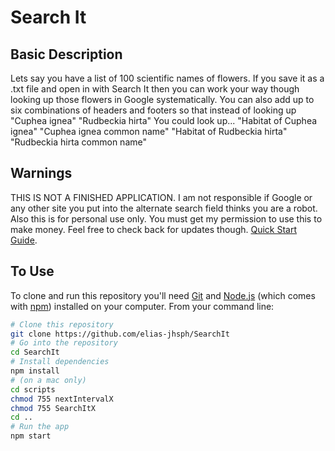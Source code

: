 # Search It

## Basic Description
Lets say you have a list of 100 scientific names of flowers. If you save it as a .txt file and open in with Search It then you can work your way though looking up those flowers in Google systematically. You can also add up to six combinations of headers and footers so that instead of looking up 
"Cuphea ignea"
"Rudbeckia hirta" 
You could look up...
"Habitat of Cuphea ignea"
"Cuphea ignea common name"
"Habitat of Rudbeckia hirta"
"Rudbeckia hirta common name"

## Warnings
THIS IS NOT A FINISHED APPLICATION. I am not responsible if Google or any other site you put into the alternate search field thinks you are a robot. Also this is for personal use only. You must get my permission to use this to make money. Feel free to check back for updates though. [Quick Start Guide](https://electronjs.org/docs/tutorial/quick-start).

## To Use

To clone and run this repository you'll need [Git](https://git-scm.com) and [Node.js](https://nodejs.org/en/download/) (which comes with [npm](http://npmjs.com)) installed on your computer. From your command line:

```bash
# Clone this repository
git clone https://github.com/elias-jhsph/SearchIt
# Go into the repository
cd SearchIt
# Install dependencies
npm install
# (on a mac only)
cd scripts
chmod 755 nextIntervalX
chmod 755 SearchItX
cd ..
# Run the app
npm start
```

